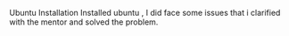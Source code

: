 Ubuntu Installation
Installed ubuntu , I did face some issues that i clarified with the mentor
and solved the problem.
